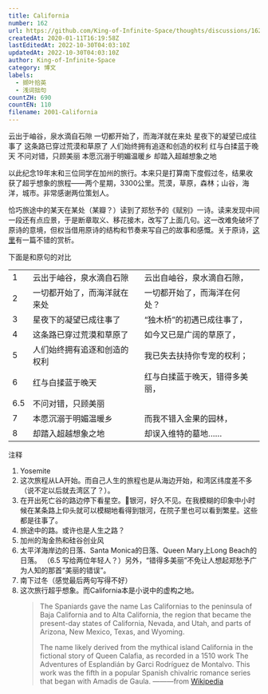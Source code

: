 ```yaml
---
title: California
number: 162
url: https://github.com/King-of-Infinite-Space/thoughts/discussions/162
createdAt: 2020-01-11T16:19:58Z
lastEditedAt: 2022-10-30T04:03:10Z
updatedAt: 2022-10-30T04:03:10Z
author: King-of-Infinite-Space
category: 博文
labels:
  - 撷叶拾英
  - 浅词拙句
countZH: 690
countEN: 110
filename: 2001-California
---
```


云出于岫谷，泉水滴自石隙
一切都开始了，而海洋就在来处
星夜下的凝望已成往事了
这条路已穿过荒漠和草原了
人们始终拥有追逐和创造的权利
红与白揉蓝于晚天
不问对错，只顾美丽
本愿沉溺于明媚温暖乡
却踏入超越想象之地

以此纪念19年末和三位同学在加州的旅行。本来只是打算南下度假过冬，结果收获了超乎想象的旅程——两个星期，3300公里。荒漠，草原，森林；山谷，海洋，城市。非常感谢两位策划人。

恰巧旅途中的某天在某处（某瓣？）读到了郑愁予的《赋别》一诗。读来发现中间一段还有点应景，于是断章取义、移花接木，改写了上面几句。这一改难免破坏了原诗的意境，但权当借用原诗的结构和节奏来写自己的故事和感慨。关于原诗，[这里](http://blog.udn.com/chliuse/4171859)有一篇不错的赏析。

下面是和原句的对比

| |             |            |
|---|----------------|-----------------|
| 1 | 云出于岫谷，泉水滴自石隙   | 云出自岫谷，泉水滴自石隙，   |
| 2 | 一切都开始了，而海洋就在来处 | 一切都开始了，而海洋在何处？  |
| 3 | 星夜下的凝望已成往事了    | “独木桥”的初遇已成往事了，  |
| 4 | 这条路已穿过荒漠和草原了   | 如今又已是广阔的草原了，    |
| 5 | 人们始终拥有追逐和创造的权利 | 我已失去扶持你专宠的权利；   |
| 6 | 红与白揉蓝于晚天       | 红与白揉蓝于晚天，错得多美丽， |
|  6.5 | 不问对错，只顾美丽      |                 |
| 7 | 本愿沉溺于明媚温暖乡     | 而我不错入金果的园林，     |
| 8 | 却踏入超越想象之地      | 却误入维特的墓地……      |

注释
1. Yosemite
2. 这次旅程从LA开始。而自己人生的旅程也是从海边开始，和湾区纬度差不多（说不定以后就去湾区了？）。
3. 在开出死亡谷的路边停下看星空。🌌银河，好久不见。在我模糊的印象中小时候在某条路上仰头就可以模糊地看得到银河，在院子里也可以看到繁星。这些都是往事了。
4. 旅途中的路。或许也是人生之路？
5. 加州的淘金热和硅谷创业风
6. 太平洋海岸边的日落、Santa Monica的日落、Queen Mary上Long Beach的日落。 （6.5 写给两位年轻人？）另外，“错得多美丽”不免让人想起郑愁予广为人知的那首“美丽的错误”。
7. 南下过冬（感觉最后两句写得不好）
8. 这次旅行超乎想象。而California本是小说中的虚构之地。
   > The Spaniards gave the name Las Californias to the peninsula of Baja California and to Alta California, the region that became the present-day states of California, Nevada, and Utah, and parts of Arizona, New Mexico, Texas, and Wyoming.
    > 
    > The name likely derived from the mythical island California in the fictional story of Queen Calafia, as recorded in a 1510 work The Adventures of Esplandián by Garci Rodríguez de Montalvo. This work was the fifth in a popular Spanish chivalric romance series that began with Amadis de Gaula.
    ———from [Wikipedia](https://en.wikipedia.org/wiki/California#Etymology)
<img src='https://count.lnfinite.space/post/13.svg?plus=1' width='0' height='0' />